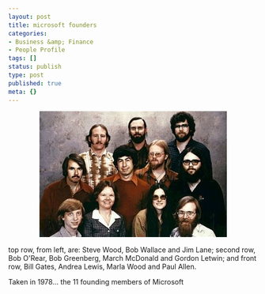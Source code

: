 ```yaml
---
layout: post
title: microsoft founders
categories:
- Business &amp; Finance
- People Profile
tags: []
status: publish
type: post
published: true
meta: {}
---
```

<p align="center"><img src="/img/microsoft_founders.jpg" /></p>

<p align="left">top row, from left, are: Steve Wood, Bob Wallace and Jim Lane;
second row, Bob O'Rear, Bob Greenberg, March McDonald and Gordon Letwin;
and front row, Bill Gates, Andrea Lewis, Marla Wood and Paul Allen.
<p align="left">Taken in 1978... the 11 founding members of Microsoft</p>
